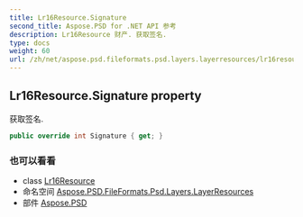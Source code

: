 ```yaml
---
title: Lr16Resource.Signature
second_title: Aspose.PSD for .NET API 参考
description: Lr16Resource 财产. 获取签名.
type: docs
weight: 60
url: /zh/net/aspose.psd.fileformats.psd.layers.layerresources/lr16resource/signature/
---
```

## Lr16Resource.Signature property

获取签名.

```csharp
public override int Signature { get; }
```

### 也可以看看

* class [Lr16Resource](../)
* 命名空间 [Aspose.PSD.FileFormats.Psd.Layers.LayerResources](../../lr16resource/)
* 部件 [Aspose.PSD](../../../)


